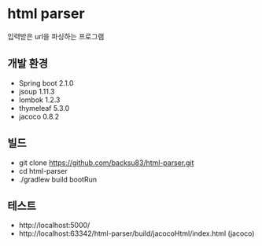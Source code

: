 # html parser
입력받은 url을 파싱하는 프로그램 

## 개발 환경
* Spring boot 2.1.0
* jsoup 1.11.3
* lombok 1.2.3
* thymeleaf 5.3.0
* jacoco 0.8.2

## 빌드
* git clone https://github.com/backsu83/html-parser.git
* cd html-parser
* ./gradlew build bootRun

## 테스트
* http://localhost:5000/
* http://localhost:63342/html-parser/build/jacocoHtml/index.html (jacoco)

